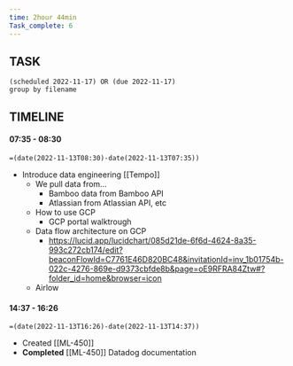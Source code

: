 ```yaml
---
time: 2hour 44min
Task_complete: 6
---
```

## TASK
```tasks
(scheduled 2022-11-17) OR (due 2022-11-17)
group by filename
```
## TIMELINE
#### 07:35 - 08:30
`=(date(2022-11-13T08:30)-date(2022-11-13T07:35))`
- Introduce data engineering [[Tempo]]
	- We pull data from...
		- Bamboo data from Bamboo API
		- Atlassian from Atlassian API, etc
	- How to use GCP
		- GCP portal walktrough
	- Data flow architecture on GCP
		- https://lucid.app/lucidchart/085d21de-6f6d-4624-8a35-993c272cb174/edit?beaconFlowId=C7761E46D820BC48&invitationId=inv_1b01754b-022c-4276-869e-d9373cbfde8b&page=oE9RFRA84Ztw#?folder_id=home&browser=icon
	- Airlow 
#### 14:37 - 16:26
`=(date(2022-11-13T16:26)-date(2022-11-13T14:37))`
- Created [[ML-450]]
- **Completed** [[ML-450]] Datadog documentation
